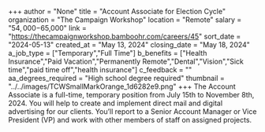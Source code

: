 +++
author = "None"
title = "Account Associate for Election Cycle"
organization = "The Campaign Workshop"
location = "Remote"
salary = "$54,000-$65,000"
link = "https://thecampaignworkshop.bamboohr.com/careers/45"
sort_date = "2024-05-13"
created_at = "May 13, 2024"
closing_date = "May 18, 2024"
a_job_type = ["Temporary","Full Time"]
b_benefits = ["Health Insurance","Paid Vacation","Permanently Remote","Dental","Vision","Sick time","paid time off","health insurance"]
c_feedback = ""
aa_degrees_required = "High school degree required"
thumbnail = "../../images/TCWSmallMarkOrange_1d6282e9.png"
+++
The Account Associate is a full-time, temporary position from July 15th to November 8th, 2024. You will help to create and implement direct mail and digital advertising for our clients. You’ll report to a Senior Account Manager or Vice President (VP) and work with other members of staff on assigned projects.